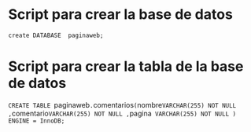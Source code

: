 # Script para crear la base de datos
`create DATABASE  paginaweb; `

# Script para crear la tabla de la base de datos
`CREATE TABLE `paginaweb`.`comentarios` ( `nombre` VARCHAR(255) NOT NULL , `comentario` VARCHAR(255) NOT NULL , `pagina` VARCHAR(255) NOT NULL ) ENGINE = InnoDB;`
